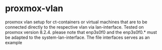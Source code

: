 # proxmox-vlan
proxmox vlan setup for ct-containers or virtual machines that are to be connected directly to the respective vlan via lan-interface. Tested on proxmox version 8.2.4. please note that enp3s0f0 and the enp3s0f0.* must be adapted to the system-lan-interface. The file interfaces serves as an example 
